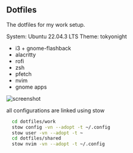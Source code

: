 ## Dotfiles

The dotfiles for my work setup.

System: Ubuntu 22.04.3 LTS
Theme: tokyonight

- i3 + gnome-flashback
- alacritty
- rofi
- zsh
- pfetch
- nvim
- gnome apps


![screenshot](https://github.com/Raagh/dotfiles/assets/8405459/5a35b92b-e190-45fd-b8b9-5283c99878e7)


all configurations are linked using stow

```bash
  cd dotfiles/work
  stow config -vn --adopt -t ~/.config
  stow user -vn --adopt -t ~
  cd dotfiles/shared
  stow nvim -vn --adopt -t ~/.config
```
